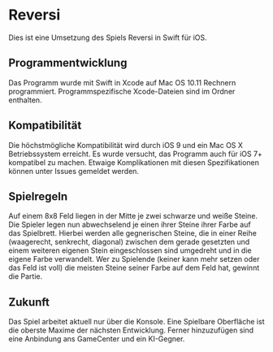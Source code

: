 # Reversi
Dies ist eine Umsetzung des Spiels Reversi in Swift für iOS.

## Programmentwicklung
Das Programm wurde mit Swift in Xcode auf Mac OS 10.11 Rechnern programmiert.
Programmspezifische Xcode-Dateien sind im Ordner enthalten.

## Kompatibilität
Die höchstmögliche Kompatibilität wird durch iOS 9 und ein Mac OS X Betriebssystem erreicht. Es wurde versucht, das Programm auch für iOS 7+ kompatibel zu machen.
Etwaige Komplikationen mit diesen Spezifikationen können unter Issues gemeldet werden.

## Spielregeln
Auf einem 8x8 Feld liegen in der Mitte je zwei schwarze und weiße Steine. Die Spieler legen nun abwechselend je einen ihrer Steine ihrer Farbe auf das Spielbrett.
Hierbei werden alle gegnerischen Steine, die in einer Reihe (waagerecht, senkrecht, diagonal) zwischen dem gerade gesetzten und einem weiteren eigenen Stein eingeschlossen sind umgedreht und in die eigene Farbe verwandelt.
Wer zu Spielende (keiner kann mehr setzen oder das Feld ist voll) die meisten Steine seiner Farbe auf dem Feld hat, gewinnt die Partie.


## Zukunft
Das Spiel arbeitet aktuell nur über die Konsole. Eine Spielbare Oberfläche ist die oberste Maxime der nächsten Entwicklung.
Ferner hinzuzufügen sind eine Anbindung ans GameCenter und ein KI-Gegner.
